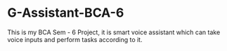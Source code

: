# G-Assistant-BCA-6
This is my BCA Sem - 6 Project, it is smart voice assistant which can take voice inputs and perform tasks according to it.
